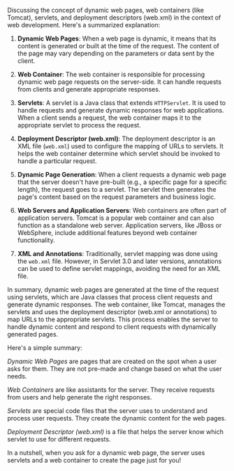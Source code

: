 Discussing the concept of dynamic web pages, web containers (like Tomcat), servlets, and deployment descriptors (web.xml) in the context of web development. Here's a summarized explanation:

1. **Dynamic Web Pages**: When a web page is dynamic, it means that its content is generated or built at the time of the request. The content of the page may vary depending on the parameters or data sent by the client.

2. **Web Container**: The web container is responsible for processing dynamic web page requests on the server-side. It can handle requests from clients and generate appropriate responses.

3. **Servlets**: A servlet is a Java class that extends `HTTPServlet`. It is used to handle requests and generate dynamic responses for web applications. When a client sends a request, the web container maps it to the appropriate servlet to process the request.

4. **Deployment Descriptor (web.xml)**: The deployment descriptor is an XML file (`web.xml`) used to configure the mapping of URLs to servlets. It helps the web container determine which servlet should be invoked to handle a particular request.

5. **Dynamic Page Generation**: When a client requests a dynamic web page that the server doesn't have pre-built (e.g., a specific page for a specific length), the request goes to a servlet. The servlet then generates the page's content based on the request parameters and business logic.

6. **Web Servers and Application Servers**: Web containers are often part of application servers. Tomcat is a popular web container and can also function as a standalone web server. Application servers, like JBoss or WebSphere, include additional features beyond web container functionality.

7. **XML and Annotations**: Traditionally, servlet mapping was done using the `web.xml` file. However, in Servlet 3.0 and later versions, annotations can be used to define servlet mappings, avoiding the need for an XML file.

In summary, dynamic web pages are generated at the time of the request using servlets, which are Java classes that process client requests and generate dynamic responses. The web container, like Tomcat, manages the servlets and uses the deployment descriptor (web.xml or annotations) to map URLs to the appropriate servlets. This process enables the server to handle dynamic content and respond to client requests with dynamically generated pages.

Here's a simple summary:

*Dynamic Web Pages* are pages that are created on the spot when a user asks for them. They are not pre-made and change based on what the user needs.

*Web Containers* are like assistants for the server. They receive requests from users and help generate the right responses.

*Servlets* are special code files that the server uses to understand and process user requests. They create the dynamic content for the web pages.

*Deployment Descriptor (web.xml)* is a file that helps the server know which servlet to use for different requests.

In a nutshell, when you ask for a dynamic web page, the server uses servlets and a web container to create the page just for you!
